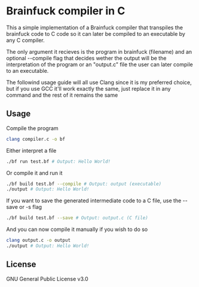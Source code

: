 # Brainfuck compiler in C

This a simple implementation of a Brainfuck compiler that transpiles the brainfuck code to C code so it can later be compiled to an executable by any C compiler.

The only argument it recieves is the program in brainfuck (filename) and an optional --compile flag that decides wether the output will be the interpretation of the program or an "output.c" file the user can later compile to an executable.

The followind usage guide will all use Clang since it is my preferred choice, but if you use GCC it'll work exactly the same, just replace it in any command and the rest of it remains the same

## Usage

Compile the program

```bash
clang compiler.c -o bf
```

Either interpret a file

```bash
./bf run test.bf # Output: Hello World!
```

Or compile it and run it

```bash
./bf build test.bf --compile # Output: output (executable)
./output # Output: Hello World!
```

If you want to save the generated intermediate code to a C file, use the --save or -s flag

```bash
./bf build test.bf --save # Output: output.c (C file)
```

And you can now compile it manually if you wish to do so

```bash
clang output.c -o output
./output # Output: Hello World!
```

## License

GNU General Public License v3.0
